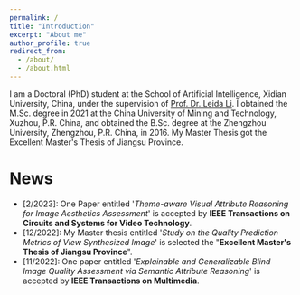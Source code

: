 ```yaml
---
permalink: /
title: "Introduction"
excerpt: "About me"
author_profile: true
redirect_from: 
  - /about/
  - /about.html
---
```


I am a Doctoral (PhD) student at the School of Artificial Intelligence, Xidian University, China, under the supervision of [Prof. Dr. Leida Li](https://web.xidian.edu.cn/ldli/). I obtained the M.Sc. degree in 2021 at the China University of Mining and Technology, Xuzhou, P.R. China, and obtained the B.Sc. degree at the Zhengzhou University, Zhengzhou, P.R. China, in 2016. My Master Thesis got the Excellent Master's Thesis of Jiangsu Province.

News
======
* [2/2023]: One Paper entitled '*Theme-aware Visual Attribute Reasoning for Image Aesthetics Assessment*' is accepted by **IEEE Transactions on Circuits and Systems for Video Technology**.
* [12/2022]: My Master thesis entitled '*Study on the Quality Prediction Metrics of View Synthesized Image*' is selected the "**Excellent Master's Thesis of Jiangsu Province**".
* [11/2022]: One paper entitled '*Explainable and Generalizable Blind Image Quality Assessment via Semantic Attribute Reasoning*' is accepted by **IEEE Transactions on Multimedia**.
